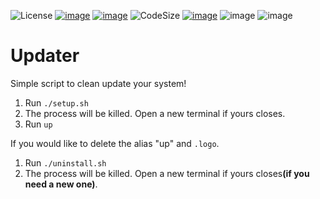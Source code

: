 ![License](https://img.shields.io/github/license/MasterCruelty/Updater)
[![image](https://img.shields.io/github/stars/MasterCruelty/Updater)](https://github.com/MasterCruelty/Updater/stargazers)
[![image](https://img.shields.io/github/forks/MasterCruelty/Updater)](https://github.com/MasterCruelty/Updater/network/members)
![CodeSize](https://img.shields.io/github/languages/code-size/MasterCruelty/Updater)
[![image](https://img.shields.io/github/issues/MasterCruelty/Updater)](https://github.com/MasterCruelty/Updater/issues)
![image](https://img.shields.io/github/languages/top/MasterCruelty/Updater)
![image](https://img.shields.io/github/commit-activity/w/MasterCruelty/Updater)
# Updater
Simple script to clean update your system!
<ol>
    <li> Run <code>./setup.sh</code> </li>
    <li> The process will be killed. Open a new terminal if yours closes. </li>
    <li> Run <code>up</code> </li>
</ol>
If you would like to delete the alias "up" and <code>.logo</code>.
<ol>
    <li>Run <code>./uninstall.sh</code></li>
    <li>The process will be killed. Open a new terminal if yours closes<strong>(if you need a new one)</strong>.</li>
</ol>

